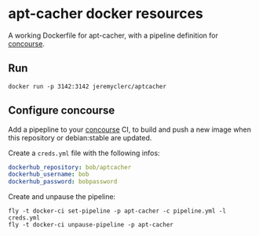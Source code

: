 # apt-cacher docker resources

A working Dockerfile for apt-cacher, with a pipeline definition for
[concourse](https://concourse.ci/).

## Run

```
docker run -p 3142:3142 jeremyclerc/aptcacher
```

## Configure concourse

Add a pipepline to your [concourse](https://concourse.ci/) CI, to build and
push a new image when this repository or debian:stable are updated.

Create a `creds.yml` file with the following infos:

```YAML
dockerhub_repository: bob/aptcacher
dockerhub_username: bob
dockerhub_password: bobpassword
```

Create and unpause the pipeline:
```
fly -t docker-ci set-pipeline -p apt-cacher -c pipeline.yml -l creds.yml
fly -t docker-ci unpause-pipeline -p apt-cacher
```
